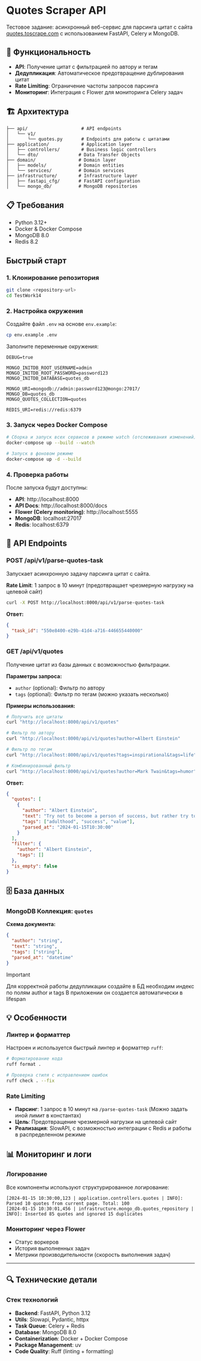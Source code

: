 # Quotes Scraper API

Тестовое задание: асинхронный веб-сервис для парсинга цитат с сайта [quotes.toscrape.com](https://quotes.toscrape.com/) с использованием FastAPI, Celery и MongoDB.

## 🚀 Функциональность

- **API**: Получение цитат с фильтрацией по автору и тегам
- **Дедупликация**: Автоматическое предотвращение дублирования цитат
- **Rate Limiting**: Ограничение частоты запросов парсинга
- **Мониторинг**: Интеграция с Flower для мониторинга Celery задач

## 🏗️ Архитектура

```
├── api/                    # API endpoints
│   └── v1/                
│       └── quotes.py       # Endpoints для работы с цитатами
├── application/            # Application layer
│   ├── controllers/        # Business logic controllers
│   └── dto/               # Data Transfer Objects
├── domain/                # Domain layer
│   ├── models/            # Domain entities
│   └── services/          # Domain services
├── infrastructure/        # Infrastructure layer
│   ├── fastapi_cfg/       # FastAPI configuration
│   └── mongo_db/          # MongoDB repositories
```

## 📋 Требования

- Python 3.12+
- Docker & Docker Compose
- MongoDB 8.0
- Redis 8.2

## Быстрый старт

### 1. Клонирование репозитория

```bash
git clone <repository-url>
cd TestWork14
```

### 2. Настройка окружения

Создайте файл `.env` на основе `env.example`:

```bash
cp env.example .env
```

Заполните переменные окружения:

```env
DEBUG=true

MONGO_INITDB_ROOT_USERNAME=admin
MONGO_INITDB_ROOT_PASSWORD=password123
MONGO_INITDB_DATABASE=quotes_db

MONGO_URI=mongodb://admin:password123@mongo:27017/
MONGO_DB=quotes_db
MONGO_QUOTES_COLLECTION=quotes

REDIS_URI=redis://redis:6379
```

### 3. Запуск через Docker Compose

```bash
# Сборка и запуск всех сервисов в режиме watch (отслеживания изменений)
docker-compose up --build --watch

# Запуск в фоновом режиме
docker-compose up -d --build
```

### 4. Проверка работы

После запуска будут доступны:

- **API**: http://localhost:8000
- **API Docs**: http://localhost:8000/docs
- **Flower (Celery monitoring)**: http://localhost:5555
- **MongoDB**: localhost:27017
- **Redis**: localhost:6379

## 🔧 API Endpoints

### POST /api/v1/parse-quotes-task

Запускает асинхронную задачу парсинга цитат с сайта.

**Rate Limit**: 1 запрос в 10 минут (предотвращает чрезмерную нагрузку на целевой сайт)

```bash
curl -X POST http://localhost:8000/api/v1/parse-quotes-task
```

**Ответ:**
```json
{
  "task_id": "550e8400-e29b-41d4-a716-446655440000"
}
```

### GET /api/v1/quotes

Получение цитат из базы данных с возможностью фильтрации.

**Параметры запроса:**
- `author` (optional): Фильтр по автору
- `tags` (optional): Фильтр по тегам (можно указать несколько)

**Примеры использования:**

```bash
# Получить все цитаты
curl "http://localhost:8000/api/v1/quotes"

# Фильтр по автору
curl "http://localhost:8000/api/v1/quotes?author=Albert Einstein"

# Фильтр по тегам
curl "http://localhost:8000/api/v1/quotes?tags=inspirational&tags=life"

# Комбинированный фильтр
curl "http://localhost:8000/api/v1/quotes?author=Mark Twain&tags=humor"
```

**Ответ:**
```json
{
  "quotes": [
    {
      "author": "Albert Einstein",
      "text": "Try not to become a person of success, but rather try to become a person of value.",
      "tags": ["adulthood", "success", "value"],
      "parsed_at": "2024-01-15T10:30:00"
    }
  ],
  "filter": {
    "author": "Albert Einstein",
    "tags": []
  },
  "is_empty": false
}
```

## 🗄️ База данных

### MongoDB Коллекция: `quotes`

**Схема документа:**
```json
{
  "author": "string",
  "text": "string", 
  "tags": ["string"],
  "parsed_at": "datetime"
}
```
> [!IMPORTANT]
> Для корректной работы дедупликации создайте в БД необходим индекс по полям author и tags
> В приложении он создается автоматически в lifespan

## 💡 Особенности

### Линтер и форматтер

Настроен и используется быстрый линтер и форматтер `ruff`:

```bash
# Форматирование кода
ruff format .

# Проверка стиля с исправлением ошибок
ruff check . --fix
```

### Rate Limiting
- **Парсинг**: 1 запрос в 10 минут на `/parse-quotes-task` (Можно задать иной лимит в константах)
- **Цель**: Предотвращение чрезмерной нагрузки на целевой сайт
- **Реализация**: SlowAPI, с возможностью интеграции с Redis и работы в распределенном режиме

## 📊 Мониторинг и логи

### Логирование

Все компоненты используют структурированное логирование:

```
[2024-01-15 10:30:00,123 | application.controllers.quotes | INFO]: Parsed 10 quotes from current page. Total: 100
[2024-01-15 10:30:01,456 | infrastructure.mongo_db.quotes_repository | INFO]: Inserted 85 quotes and ignored 15 duplicates
```

### Мониторинг через Flower

- Статус воркеров
- История выполненных задач
- Метрики производительности (скорость выполнения задач)
---

## 🔍 Технические детали

### Стек технологий
- **Backend**: FastAPI, Python 3.12
- **Utils**: Slowapi, Pydantic, httpx
- **Task Queue**: Celery + Redis
- **Database**: MongoDB 8.0
- **Containerization**: Docker + Docker Compose
- **Package Management**: uv
- **Code Quality**: Ruff (linting + formatting)
